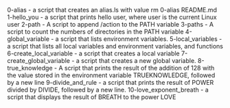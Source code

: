 0-alias - a script that creates an alias.ls with value rm 0-alias README.md
1-hello_you - a script that prints hello user, where user is the current Linux user
2-path - A script to append /action to the PATH variable
3-paths - A script to count the numbers of directories in the PATH variable
4-global_variable - a script that lists environment variables.
5-local_variables - a script that lists all local variables and environment variables, and functions
6-create_local_variable - a script that creates a local variable
7-create_global_variable - a script that creates a new global variable.
8-true_knowledge - A script that prints the result of the addition of 128 with the value stored in the environment variable TRUEKNOWLEDGE, followed by a new line
9-divide_and_rule - a script that prints the result of POWER divided by DIVIDE, followed by a new line.
10-love_exponent_breath - a script that displays the result of BREATH to the power LOVE
